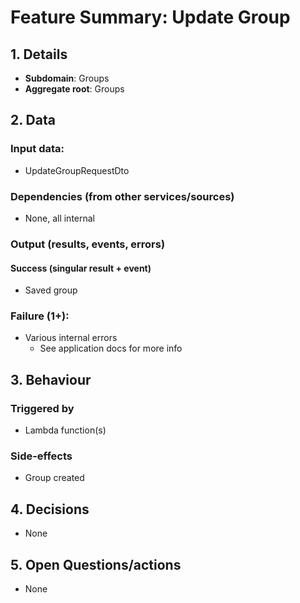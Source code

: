 # Feature Summary: Update Group

## 1. Details

- **Subdomain**: Groups
- **Aggregate root**: Groups

## 2. Data

### Input data:

- UpdateGroupRequestDto

### Dependencies (from other services/sources)

- None, all internal

### Output (results, events, errors)

#### Success (singular result + event)

- Saved group

### Failure (1+):

- Various internal errors
  - See application docs for more info

## 3. Behaviour

### Triggered by

- Lambda function(s)

### Side-effects

- Group created

## 4. Decisions

- None

## 5. Open Questions/actions

- None

